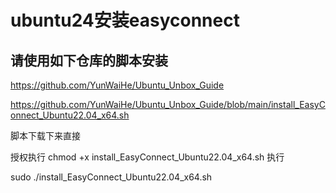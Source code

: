 # ubuntu24安装easyconnect

## 请使用如下仓库的脚本安装

https://github.com/YunWaiHe/Ubuntu_Unbox_Guide

https://github.com/YunWaiHe/Ubuntu_Unbox_Guide/blob/main/install_EasyConnect_Ubuntu22.04_x64.sh

脚本下载下来直接

授权执行
chmod +x install_EasyConnect_Ubuntu22.04_x64.sh
执行

sudo ./install_EasyConnect_Ubuntu22.04_x64.sh